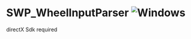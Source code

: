 # SWP_WheelInputParser ![Windows](https://img.shields.io/badge/Windows-0078D6?style=flat-square&logo=Windows&logoColor=white)

directX Sdk required
